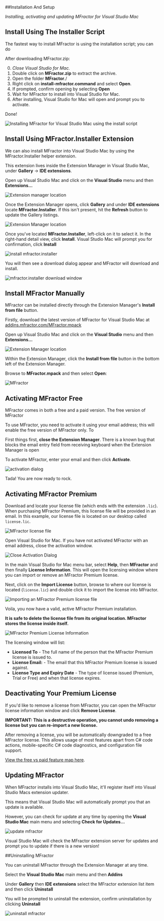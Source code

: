 
##Installation And Setup

*Installing, activating and updating MFractor for Visual Studio Mac*

## Install Using The Installer Script

The fastest way to install MFractor is using the installation script; you can do

After downloading MFractor.zip:

 0. *Close Visual Studio for Mac.*
 1. Double click on **MFractor.zip** to extract the archive.
 2. Open the folder **MFractor**./
 3. Right click on **install-mfractor.command** and select **Open**.
 4. If prompted, confirm opening by selecting **Open**
 5. Wait for MFractor to install into Visual Studio for Mac.
 6. After installing, Visual Studio for Mac will open and prompt you to activate.

Done!

![Installing MFractor for Visual Studio Mac using the install script](/img/setup/install-script.gif)

## Install Using MFractor.Installer Extension

We can also install MFractor into Visual Studio Mac by using the MFractor.Installer helper extension.

This extension lives inside the Extension Manager in Visual Studio Mac, under **Gallery** -> **IDE extensions**.

Open up Visual Studio Mac and click on the **Visual Studio** menu and then **Extensions...**

![Extension manager location](img/setup/addin-manager-menu.png)

Once the Extension Manager opens, click **Gallery** and under **IDE extensions** locate **MFractor.Installer**. If this isn't present, hit the **Refresh** button to update the Gallery listings.

![Extension Manager location](img/setup/mfractor-installer-location.png)

Once you've located **MFractor.Installer**, left-click on it to select it. In the right-hand detail view, click **Install**. Visual Studio Mac will prompt you for confirmation, click **Install**

![install mfractor.installer](img/setup/install-mfractor-installer.png)

You will then see a download dialog appear and MFractor will download and install.

![mfractor.installer download window](img/setup/mfractor-installer-download-window.png)

## Install MFractor Manually

MFractor can be installed directly through the Extension Manager's **Install from file** button.

Firstly, download the latest version of MFractor for Visual Studio Mac at [addins.mfractor.com/MFractor.mpack](addins.mfractor.com/MFractor.mpack)

Open up Visual Studio Mac and click on the **Visual Studio** menu and then **Extensions...**

![Extension Manager location](img/setup/addin-manager-menu.png)

Within the Extension Manager, click the **Install from file** button in the bottom left of the Extension Manager.

Browse to **MFractor.mpack** and then select **Open**:

![MFractor](/img/setup/install-mfractor.gif)

## Activating MFractor Free

MFractor comes in both a free and a paid version. The free version of MFractor

To use MFractor, you need to activate it using your email address; this will enable the free version of MFractor only. To

First things first, **close the Extension Manager**. There is a known bug that blocks the email entry field from receiving keyboard when the Extension Manager is open

To activate MFractor, enter your email and then click **Activate**.

![activation dialog](img/setup/mfractor-activation-dialog.png)

Tada! You are now ready to rock.

## Activating MFractor Premium

Download and locate your license file (which ends with the extension `.lic`). When purchasing MFractor Premium, this license file will be provided in an email. In this example, our license file is located on our desktop called `license.lic`.

 ![MFractor license file](/img/licensing/license-file.png)

Open Visual Studio for Mac. If you have not activated MFractor with an email address, close the activation window.

 ![Close Activation Dialog](/img/licensing/close-activation-dialog.png)

In the main Visual Studio for Mac menu bar, select **Help**, then **MFractor** and then finally **License Information**. This will open the licensing window where you can import or remove an MFractor Premium license.

Next, click on the **Import License** button, browse to where our license is located (`license.lic`) and double click it to import the license into MFractor.

![Importing an MFractor Premium license file](/img/licensing/import-license.gif)

Voila, you now have a valid, active MFractor Premium installation.

**It is safe to delete the license file from its original location. MFractor stores the license inside itself.**

![MFractor Premium License Information](/img/licensing/valid-license.png)

The licensing window will list:

 * **Licensed To** - The full name of the person that the MFractor Premium license is issued to.
 * **License Email:** - The email that this MFractor Premium license is issued against.
 * **License Type and Expiry Date** - The type of license issued (Premium, Trial or Free) and when that license expires.

## Deactivating Your Premium License

If you'd like to remove a license from MFractor, you can open the MFractor license information window and click **Remove License**.

**IMPORTANT: This is a destructive operation, you cannot undo removing a license but you can re-import a new license.**

After removing a license, you will be automatically downgraded to a free MFractor license. This allows usage of most features apart from C# code actions, mobile-specific C# code diagnostics, and configuration file support.

[View the free vs paid feature map here](/mfractor-premium.md#feature-map).

## Updating MFractor

When MFractor installs into Visual Studio Mac, it'll register itself into Visual Studio Macs extension updater.

This means that Visual Studio Mac will automatically prompt you that an update is available.

However, you can check for update at any time by opening the **Visual Studio Mac** main menu and selecting **Check for Updates...**

![update mfractor](img/setup/update-mfractor.png)

Visual Studio Mac will check the MFractor extension server for updates and prompt you to update if there is a new version!

##Uninstalling MFractor

You can uninstall MFractor through the Extension Manager at any time.

Select the **Visual Studio Mac** main menu and then **Addins**

Under **Gallery** then **IDE extensions** select the MFractor extension list item and then click **Uninstall**

You will be prompted to uninstall the extension, confirm uninstallation by clicking **Uninstall**

![uninstall mfractor ](img/setup/uninstall-mfractor.png)
